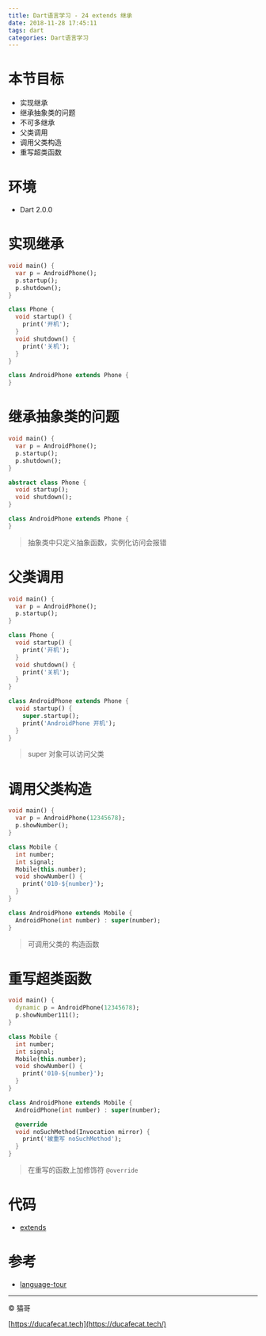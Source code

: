 ```yaml
---
title: Dart语言学习 - 24 extends 继承
date: 2018-11-28 17:45:11
tags: dart
categories: Dart语言学习
---
```


# 本节目标

- 实现继承
- 继承抽象类的问题
- 不可多继承
- 父类调用
- 调用父类构造
- 重写超类函数

# 环境

- Dart 2.0.0

# 实现继承

```dart
void main() {
  var p = AndroidPhone();
  p.startup();
  p.shutdown();
}

class Phone {
  void startup() {
    print('开机');
  }
  void shutdown() {
    print('关机');
  }
}

class AndroidPhone extends Phone {
}
```

# 继承抽象类的问题

```dart
void main() {
  var p = AndroidPhone();
  p.startup();
  p.shutdown();
}

abstract class Phone {
  void startup();
  void shutdown();
}

class AndroidPhone extends Phone {
}
```

> 抽象类中只定义抽象函数，实例化访问会报错

# 父类调用

```dart
void main() {
  var p = AndroidPhone();
  p.startup();
}

class Phone {
  void startup() {
    print('开机');
  }
  void shutdown() {
    print('关机');
  }
}

class AndroidPhone extends Phone {
  void startup() {
    super.startup();
    print('AndroidPhone 开机');
  }
}
```

> super 对象可以访问父类

# 调用父类构造

```dart
void main() {
  var p = AndroidPhone(12345678);
  p.showNumber();
}

class Mobile {
  int number;
  int signal;
  Mobile(this.number);
  void showNumber() {
    print('010-${number}');
  }
}

class AndroidPhone extends Mobile {
  AndroidPhone(int number) : super(number);
}
```

> 可调用父类的 构造函数

# 重写超类函数

```dart
void main() {
  dynamic p = AndroidPhone(12345678);
  p.showNumber111();
}

class Mobile {
  int number;
  int signal;
  Mobile(this.number);
  void showNumber() {
    print('010-${number}');
  }
}

class AndroidPhone extends Mobile {
  AndroidPhone(int number) : super(number);

  @override
  void noSuchMethod(Invocation mirror) {
    print('被重写 noSuchMethod');
  }
}
```

> 在重写的函数上加修饰符 `@override`

# 代码

- [extends](https://github.com/ducafecat/dart-learn/tree/master/24-%E7%BB%A7%E6%89%BF)

# 参考

- [language-tour](https://www.dartlang.org/guides/language/language-tour)

----

© 猫哥

[https://ducafecat.tech](https://ducafecat.tech/)
